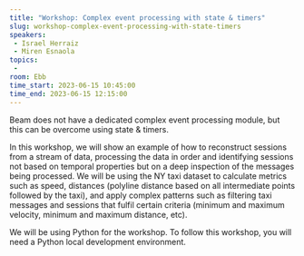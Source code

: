 ```yaml
---
title: "Workshop: Complex event processing with state & timers"
slug: workshop-complex-event-processing-with-state-timers
speakers:
 - Israel Herraiz
 - Miren Esnaola
topics:
 - 
room: Ebb
time_start: 2023-06-15 10:45:00
time_end: 2023-06-15 12:15:00
---
```


Beam does not have a dedicated complex event processing module, but this can be overcome using state & timers.
 
 
 
 In this workshop, we will show an example of how to reconstruct sessions from a stream of data, processing the data in order and identifying sessions not based on temporal properties but on a deep inspection of the messages being processed. We will be using the NY taxi dataset to calculate metrics such as speed, distances (polyline distance based on all intermediate points followed by the taxi), and apply complex patterns such as filtering taxi messages and sessions that fulfil certain criteria (minimum and maximum velocity, minimum and maximum distance, etc).
 
 
 
 We will be using Python for the workshop. To follow this workshop, you will need a Python local development environment.